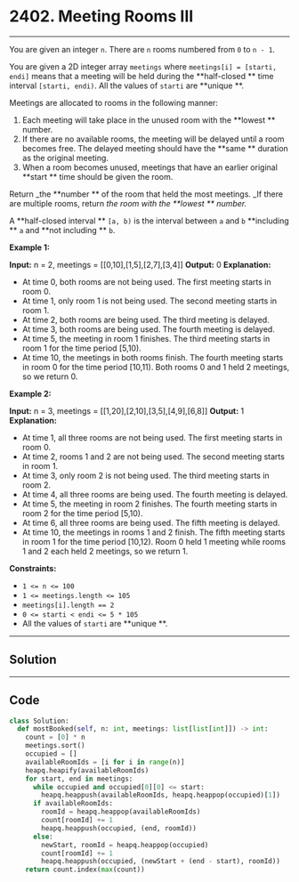 # 2402. Meeting Rooms III

---

You are given an integer `n`. There are `n` rooms numbered from `0` to `n - 1`.

You are given a 2D integer array `meetings` where `meetings[i] = [starti, endi]` means that a meeting will be held during the **half-closed ** time interval `[starti, endi)`. All the values of `starti` are **unique **.

Meetings are allocated to rooms in the following manner:

  1. Each meeting will take place in the unused room with the **lowest ** number.
  2. If there are no available rooms, the meeting will be delayed until a room becomes free. The delayed meeting should have the **same ** duration as the original meeting.
  3. When a room becomes unused, meetings that have an earlier original **start ** time should be given the room.



Return _the **number ** of the room that held the most meetings. _If there are multiple rooms, return _the room with the **lowest ** number._

A **half-closed interval ** `[a, b)` is the interval between `a` and `b` **including ** `a` and **not including ** `b`.

 

**Example 1:**


**Input:** n = 2, meetings = [[0,10],[1,5],[2,7],[3,4]]
**Output:** 0
**Explanation:**
- At time 0, both rooms are not being used. The first meeting starts in room 0.
- At time 1, only room 1 is not being used. The second meeting starts in room 1.
- At time 2, both rooms are being used. The third meeting is delayed.
- At time 3, both rooms are being used. The fourth meeting is delayed.
- At time 5, the meeting in room 1 finishes. The third meeting starts in room 1 for the time period [5,10).
- At time 10, the meetings in both rooms finish. The fourth meeting starts in room 0 for the time period [10,11).
Both rooms 0 and 1 held 2 meetings, so we return 0. 


**Example 2:**


**Input:** n = 3, meetings = [[1,20],[2,10],[3,5],[4,9],[6,8]]
**Output:** 1
**Explanation:**
- At time 1, all three rooms are not being used. The first meeting starts in room 0.
- At time 2, rooms 1 and 2 are not being used. The second meeting starts in room 1.
- At time 3, only room 2 is not being used. The third meeting starts in room 2.
- At time 4, all three rooms are being used. The fourth meeting is delayed.
- At time 5, the meeting in room 2 finishes. The fourth meeting starts in room 2 for the time period [5,10).
- At time 6, all three rooms are being used. The fifth meeting is delayed.
- At time 10, the meetings in rooms 1 and 2 finish. The fifth meeting starts in room 1 for the time period [10,12).
Room 0 held 1 meeting while rooms 1 and 2 each held 2 meetings, so we return 1. 


 

**Constraints:**

  * `1 <= n <= 100`
  * `1 <= meetings.length <= 105`
  * `meetings[i].length == 2`
  * `0 <= starti < endi <= 5 * 105`
  * All the values of `starti` are **unique **.

---

## Solution



---

## Code
```python
class Solution:
  def mostBooked(self, n: int, meetings: list[list[int]]) -> int:
    count = [0] * n
    meetings.sort()
    occupied = []
    availableRoomIds = [i for i in range(n)]
    heapq.heapify(availableRoomIds)
    for start, end in meetings:
      while occupied and occupied[0][0] <= start:
        heapq.heappush(availableRoomIds, heapq.heappop(occupied)[1])
      if availableRoomIds:
        roomId = heapq.heappop(availableRoomIds)
        count[roomId] += 1
        heapq.heappush(occupied, (end, roomId))
      else:
        newStart, roomId = heapq.heappop(occupied)
        count[roomId] += 1
        heapq.heappush(occupied, (newStart + (end - start), roomId))
    return count.index(max(count))
```
